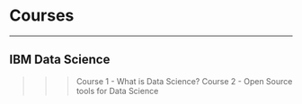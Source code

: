 # Courses
---
## IBM Data Science
>>>Course 1 - What is Data Science?
>>>Course 2 - Open Source tools for Data Science
